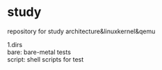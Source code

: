 # study
repository for study architecture&amp;linuxkernel&amp;qemu

1.dirs<br>
  bare: bare-metal tests<br>
  script: shell scripts for test<br>
